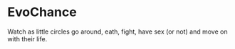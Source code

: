 # EvoChance
Watch as little circles go around, eath, fight, have sex (or not) and move on with their life.
